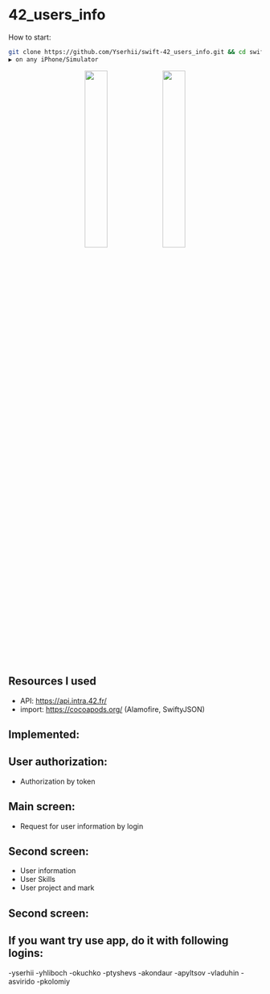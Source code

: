 # 42_users_info

How to start:
```bash
git clone https://github.com/Yserhii/swift-42_users_info.git && cd swift-42_users_info && open 42\ user\ information.xcworkspace
▶️ on any iPhone/Simulator
```
<div align="center">
  <img src="https://github.com/Yserhii/swift-42_users_info/blob/master/sourses/Part_1.gif" width="30%" />
  <img src="https://github.com/Yserhii/swift-42_users_info/blob/master/sourses/Part_2.gif" width="30%" />
</div>

## Resources I used
- API: https://api.intra.42.fr/
- import: https://cocoapods.org/ (Alamofire, SwiftyJSON)

## Implemented:
## User authorization:
- Authorization by token
## Main screen:
- Request for user information by login
## Second screen:
- User information
- User Skills
- User project and mark
## Second screen:
## If you want try use app, do it with following logins:
  -yserhii
  -yhliboch
  -okuchko
  -ptyshevs
  -akondaur
  -apyltsov
  -vladuhin
  -asvirido
  -pkolomiy
